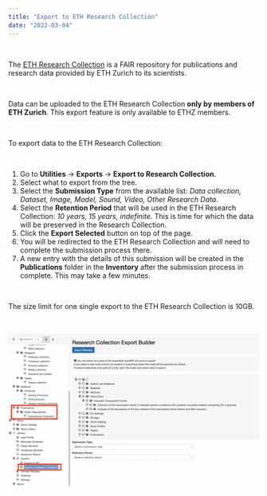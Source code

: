 ```yaml
---
title: "Export to ETH Research Collection"
date: "2022-03-04"
---
```


 

The [ETH Research Collection](https://www.research-collection.ethz.ch/) is a FAIR repository for publications and research data provided by ETH Zurich to its scientists.

 

Data can be uploaded to the ETH Research Collection **only by members of ETH Zurich**. This export feature is only available to ETHZ members.

 

To export data to the ETH Research Collection:

 

1. Go to **Utilities** -> **Exports** -> **Export to Research Collection**.
2. Select what to export from the tree.
3. Select the **Submission Type** from the available list: _Data collection, Dataset, Image, Model, Sound, Video, Other Research Data_.
4. Select the **Retention Period** that will be used in the ETH Research Collection: _10 years, 15 years, indefinite._ This is time for which the data will be preserved in the Research Collection.
5. Click the **Export Selected** button on top of the page.
6. You will be redirected to the ETH Research Collection and will need to complete the submission process there.
7. A new entry with the details of this submission will be created in the **Publications** folder in the **Inventory** after the submission process in complete. This may take a few minutes.

 

The size limit for one single export to the ETH Research Collection is 10GB.

 

![](images/Research-Collection-1-1024x642.png)
